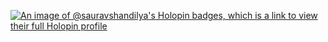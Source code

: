 [![An image of @sauravshandilya's Holopin badges, which is a link to view their full Holopin profile](https://holopin.me/sauravshandilya)](https://holopin.io/@sauravshandilya)
